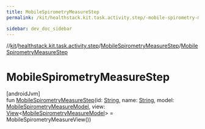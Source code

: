 ```yaml
---
title: MobileSpirometryMeasureStep
permalink: /kit/healthstack.kit.task.activity.step/-mobile-spirometry-measure-step/-mobile-spirometry-measure-step.html

sidebar: dev_doc_sidebar
---
```

//[kit](../../../index.html)/[healthstack.kit.task.activity.step](../index.html)/[MobileSpirometryMeasureStep](index.html)/[MobileSpirometryMeasureStep](-mobile-spirometry-measure-step.html)



# MobileSpirometryMeasureStep



[androidJvm]\
fun [MobileSpirometryMeasureStep](-mobile-spirometry-measure-step.html)(id: [String](https://kotlinlang.org/api/latest/jvm/stdlib/kotlin/-string/index.html), name: [String](https://kotlinlang.org/api/latest/jvm/stdlib/kotlin/-string/index.html), model: [MobileSpirometryMeasureModel](../../healthstack.kit.task.activity.model/-mobile-spirometry-measure-model/index.html), view: [View](../../healthstack.kit.task.base/-view/index.html)&lt;[MobileSpirometryMeasureModel](../../healthstack.kit.task.activity.model/-mobile-spirometry-measure-model/index.html)&gt; = MobileSpirometryMeasureView())




